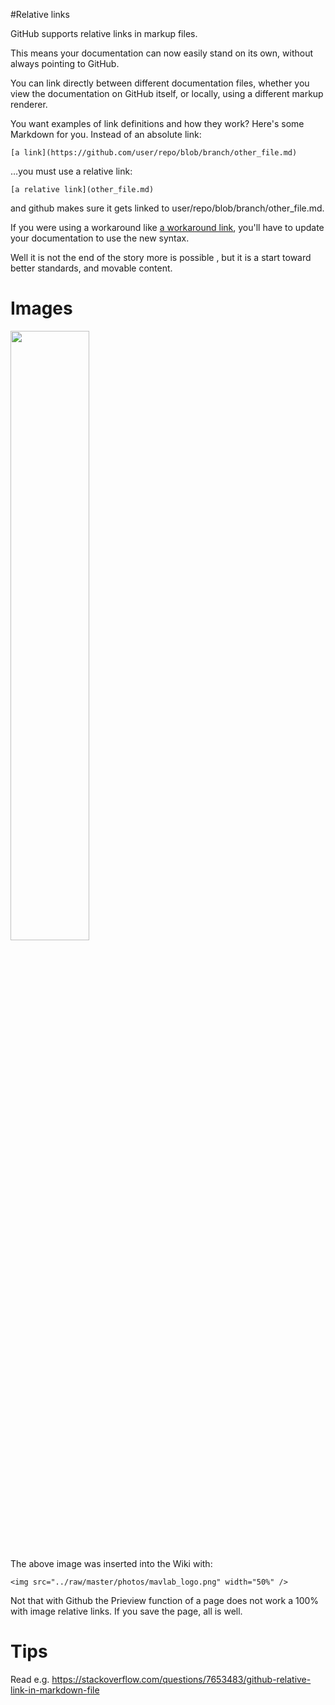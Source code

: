 #Relative links

GitHub supports relative links in markup files. 

This means your documentation can now easily stand on its own, without always pointing to GitHub.

You can link directly between different documentation files, whether you view the documentation on GitHub itself, or locally, using a different markup renderer.

You want examples of link definitions and how they work? Here's some Markdown for you.
Instead of an absolute link:

    [a link](https://github.com/user/repo/blob/branch/other_file.md)

…you must use a relative link:

    [a relative link](other_file.md)

and github makes sure it gets linked to user/repo/blob/branch/other_file.md.

If you were using a workaround like [a workaround link](repo/blob/master/other_file.md), you'll have to update your documentation to use the new syntax.

Well it is not the end of the story more is possible , but it is a start toward better standards, and movable content.

# Images

<img src="../raw/master/photos/mavlab_logo.png" width="50%" />

The above image was inserted into the Wiki with:

  `<img src="../raw/master/photos/mavlab_logo.png" width="50%" />`

Not that with Github the Prieview function of a page does not work a 100% with image relative links. If you save the page, all is well.

# Tips
Read e.g.  https://stackoverflow.com/questions/7653483/github-relative-link-in-markdown-file
